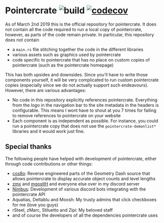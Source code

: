 # Pointercrate ![build](https://github.com/stadust/pointercrate/actions/workflows/check.yml/badge.svg) [![codecov](https://codecov.io/gh/stadust/pointercrate/branch/master/graph/badge.svg?token=C7B5LU2IF5)](https://codecov.io/gh/stadust/pointercrate)


As of March 2nd 2019 this is the official repository for pointercrate. It does not contain all the code required to run a local copy of pointercrate, however, as parts of the code remain private. In particular, this repository does not contain

- a `main.rs` file stitching together the code in the different libraries
- various assets such as graphics used by pointercrate
- code specific to pointercrate that has no place on custom copies of pointercrate (such as the pointercrate homepage)

This has both upsides and downsides. Since you'll have to write those components yourself, it will be very complicated to run custom pointercrate copies (especially since we do not actually support such endeavours). However, there are various advantages:

- No code in this repository explicitly references pointercrate. Everything from the logo in the navigation bar to the site metadata in the headers is configurable. This means I wont have to shout at you 7 times for failing to remove references to pointercrate on your website
- Each component is as independent as possible. For instance, you could run a pointercrate copy that does not use the `pointercrate-demonlist*` libraries and it would work just fine.

## Special thanks

The following people have helped with development of pointercrate, either through code contributions or other things:

- [cos8o](https://github.com/cos8o): Reverse engineered parts of the Geometry Dash source that allows pointercrate to display accurate object counts and level lengths
- [zmx](https://github.com/kyurime) and [mgostIH](https://github.com/mgostIH) and everyone else over in my discord server  
- [Nimbus](https://github.com/NimbusGD): Development of various discord bots integrating with the pointercrate API
- Aquatias, Deltablu and Moosh: My trusty admins that click checkboxes for me (love you guys)
- rSteel, zMarc, Stiluetto and Zipi: My beloved staff
- and of course the developers of all the dependencies pointercrate uses
